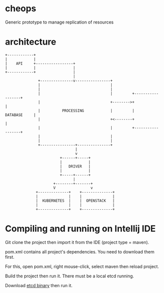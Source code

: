 # cheops

Generic prototype to manage replication of resources


# architecture


```
+------------+
|            |
|    API     +-----------------+
|            |                 |
+------------+                 |
                               |
               +---------------v----------------+
               |                                |
               |                                |
               |                                |         +------------------+
               |                                +-------->+                  |
               |          PROCESSING            |         |     DATABASE     |
               |                                +<--------+                  |
               |                                |         +------------------+
               |                                |
               |                                |
               +----------------+---------------+
                                |
                                v
                         +------+-----+
                         |            |
                         |   DRIVER   |
                         |            |
                         +-----+------+
                               |
                      +--------+-------+
                      V                v
              +--------------+    +--------------+
              |              |    |              |
              |  KUBERNETES  |    |  OPENSTACK   |
              |              |    |              |
              +--------------+    +--------------+
```

# Compiling and running on Intellij IDE
Git clone the project then import it from the IDE (project type = maven).

pom.xml contains all project's dependencies. You need to download them first.

For this, open pom.xml, right mouse-click, select maven then reload project.

Build the project then run it. There must be a local etcd running.

Download [etcd binary](https://github.com/etcd-io/etcd/releases) then run it.